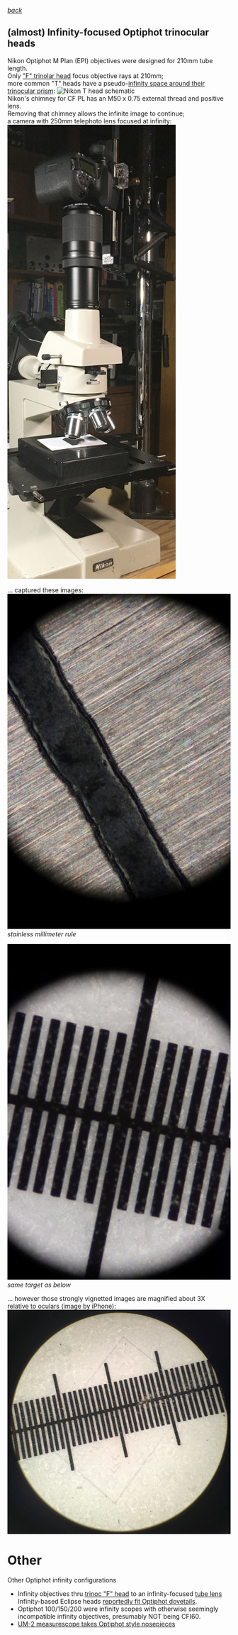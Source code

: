  *[back](photo)*
## (almost) Infinity-focused Optiphot trinocular heads  
Nikon Optiphot M Plan (EPI) objectives were designed for 210mm tube length.  
Only ["F" trinolar head](Trinoc/#nikon-type-f-trinocular-microscope-head) focus objective rays at 210mm;  
more common "T" heads have a pseudo-[infinity space around their trinocular prism](https://www.microbehunter.com/microscopy-forum/viewtopic.php?f=28&t=9092&start=60#p93275):
![Nikon T head schematic](http://www.photomacrography.net/forum/userpix/3229_Nikon_lightpath_1.jpg)  
Nikon's chimney for CF PL has an M50 x 0.75 external thread and positive lens.  
Removing that chimney allows the infinite image to continue;   
a camera with 250mm telephoto lens focused at infinity:
![Canon 90D+250mm](Images/Optiphot_Infinity.jpg)  

... captured these images:  
![stainless millimeter rule](Images/mmRule.jpg)   
*stainless millimeter rule*  

![calibration slide](Images/EPIscale.jpg)  
*same target as below*  

... however those strongly vignetted images are magnified about 3X  
relative to oculars (image by iPhone):
![ocular scale](Images/AfocalEPIscale.jpg)  

# Other  
Other Optiphot infinity configurations
- Infinity objectives thru [trinoc "F" head](Trinoc/#nikon-type-f-trinocular-microscope-head) to an infinity-focused [tube lens](../tube)  
  Infinity-based Eclipse heads [reportedly fit Optiphot dovetails](https://lavinia.as.arizona.edu/~mtuell/scopes/Eclipse.php).  
- Optiphot 100/150/200 were infinity scopes with otherwise seemingly incompatible infinity objectives,
  presumably NOT being CFI60.  
- [UM-2 measurescope takes Optiphot style nosepieces](https://www.photomacrography.net/forum/viewtopic.php?f=25&t=43442)  

